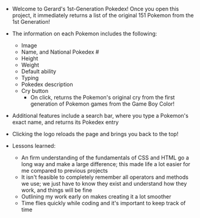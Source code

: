 * Welcome to Gerard's 1st-Generation Pokedex! Once you open this project, it immediately returns a list of the original 151 Pokemon from the 1st Generation!

* The information on each Pokemon includes the following:
    - Image
    - Name, and National Pokedex #
    - Height
    - Weight
    - Default ability
    - Typing
    - Pokedex description
    - Cry button
        - On click, returns the Pokemon's original cry from the first generation of Pokemon games from the Game Boy Color!

* Additional features include a search bar, where you type a Pokemon's exact name, and returns its Pokedex entry

* Clicking the logo reloads the page and brings you back to the top!

* Lessons learned:
    - An firm understanding of the fundamentals of CSS and HTML go a long way and make a large difference; this made life a lot easier for me compared to previous projects
    - It isn't feasible to completely remember all operators and methods we use; we just have to know they exist and understand how they work, and things will be fine
    - Outlining my work early on makes creating it a lot smoother
    - Time flies quickly while coding and it's important to keep track of time